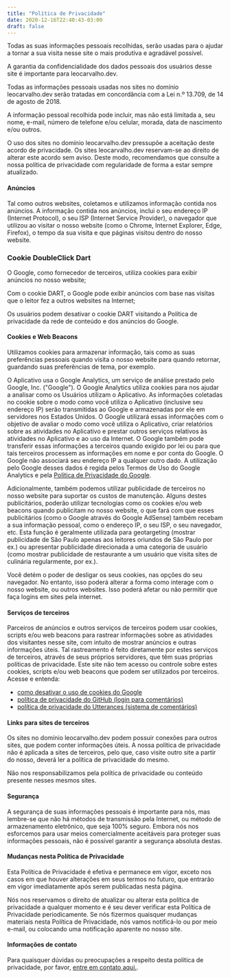 ```yaml
---
title: "Política de Privacidade"
date: 2020-12-16T22:40:43-03:00
draft: false
---
```


Todas as suas informações pessoais recolhidas, serão usadas para o ajudar a tornar a sua visita nesse site o mais produtiva e agradável possível.

A garantia da confidencialidade dos dados pessoais dos usuários desse site é importante para leocarvalho.dev.

Todas as informações pessoais usadas nos sites no domínio leocarvalho.dev serão tratadas em concordância com a Lei n.º 13.709, de 14 de agosto de 2018.

A informação pessoal recolhida pode incluir, mas não está limitada a, seu nome, e-mail, número de telefone e/ou celular, morada, data de nascimento e/ou outros.

O uso dos sites no domínio leocarvalho.dev pressupõe a aceitação deste acordo de privacidade. Os sites leocarvalho.dev reservam-se ao direito de alterar este acordo sem aviso. Deste modo, recomendamos que consulte a nossa política de privacidade com regularidade de forma a estar sempre atualizado.

#### Anúncios

Tal como outros websites, coletamos e utilizamos informação contida nos anúncios. A informação contida nos anúncios, inclui o seu endereço IP (Internet Protocol), o seu ISP (Internet Service Provider), o navegador que utilizou ao visitar o nosso website (como o Chrome, Internet Explorer, Edge, Firefox), o tempo da sua visita e que páginas visitou dentro do nosso website.

### Cookie DoubleClick Dart

O Google, como fornecedor de terceiros, utiliza cookies para exibir anúncios no nosso website;

Com o cookie DART, o Google pode exibir anúncios com base nas visitas que o leitor fez a outros websites na Internet;

Os usuários podem desativar o cookie DART visitando a Política de privacidade da rede de conteúdo e dos anúncios do Google.

#### Cookies e Web Beacons

Utilizamos cookies para armazenar informação, tais como as suas preferências pessoais quando visita o nosso website para quando retornar, guardando suas preferências de tema, por exemplo.

O Aplicativo usa o Google Analytics, um serviço de análise prestado pelo Google, Inc. ("Google"). O Google Analytics utiliza cookies para nos ajudar a analisar como os Usuários utilizam o Aplicativo. As informações coletadas no cookie sobre o modo como você utiliza o Aplicativo (inclusive seu endereço IP) serão transmitidas ao Google e armazenadas por ele em servidores nos Estados Unidos. O Google utilizará essas informações com o objetivo de avaliar o modo como você utiliza o Aplicativo, criar relatórios sobre as atividades no Aplicativo e prestar outros serviços relativos às atividades no Aplicativo e ao uso da Internet. O Google também pode transferir essas informações a terceiros quando exigido por lei ou para que tais terceiros processem as informações em nome e por conta do Google. O Google não associará seu endereço IP a qualquer outro dado. A utilização pelo Google desses dados é regida pelos Termos de Uso do Google Analytics e pela [Política de Privacidade do Google][ppGoogle].

Adicionalmente, também podemos utilizar publicidade de terceiros no nosso website para suportar os custos de manutenção. Alguns destes publicitários, poderão utilizar tecnologias como os cookies e/ou web beacons quando publicitam no nosso website, o que fará com que esses publicitários (como o Google através do Google AdSense) também recebam a sua informação pessoal, como o endereço IP, o seu ISP, o seu navegador, etc. Esta função é geralmente utilizada para geotargeting (mostrar publicidade de São Paulo apenas aos leitores oriundos de São Paulo por ex.) ou apresentar publicidade direcionada a uma categoria de usuário (como mostrar publicidade de restaurante a um usuário que visita sites de culinária regularmente, por ex.).

Você detém o poder de desligar os seus cookies, nas opções do seu navegador. No entanto, isso poderá alterar a forma como interage com o nosso website, ou outros websites. Isso poderá afetar ou não permitir que faça logins em sites pela internet.

#### Serviços de terceiros

Parceiros de anúncios e outros serviços de terceiros podem usar cookies, scripts e/ou web beacons  para rastrear informações sobre as atividades dos visitantes nesse site, com intuito de mostrar anúncios e outras informações úteis. Tal rastreamento é feito diretamente por estes serviços de terceiros, através de seus próprios servidores, que têm suas próprias políticas de privacidade. Este site não tem acesso ou controle sobre estes cookies, scripts e/ou web beacons que podem ser utilizados por terceiros. Acesse e entenda:

* [como desativar o uso de cookies do Google][googleAdsLink]
* [política de privacidade do GitHub (login para comentários)][ppGitHub]
* [política de privacidade do Utterances (sistema de comentários)][ppUterances]
<!-- * [botões de compartilhamento nos posts][ppAddtoany] -->

#### Links para sites de terceiros

Os sites no domínio leocarvalho.dev podem possuir conexões para outros sites, que podem conter informações úteis. A nossa política de privacidade não é aplicada a sites de terceiros, pelo que, caso visite outro site a partir do nosso, deverá ler a política de privacidade do mesmo.

Não nos responsabilizamos pela política de privacidade ou conteúdo presente nesses mesmos sites.

#### Segurança

A segurança de suas informações pessoais é importante para nós, mas lembre-se que não há métodos de transmissão pela Internet, ou método de armazenamento eletrônico, que seja 100% seguro. Embora nós nos esforcemos para usar meios comercialmente aceitáveis para proteger suas informações pessoais, não é possível garantir a segurança absoluta destas.

#### Mudanças nesta Política de Privacidade

Esta Política de Privacidade é efetiva e permanece em vigor, exceto nos casos em que houver alterações em seus termos no futuro, que entrarão em vigor imediatamente após serem publicadas nesta página.

Nós nos reservamos o direito de atualizar ou alterar esta política de privacidade a qualquer momento e é seu dever verificar esta Política de Privacidade periodicamente. Se nós fizermos quaisquer mudanças materiais nesta Política de Privacidade, nós vamos notificá-lo ou por meio e-mail, ou colocando uma notificação aparente no nosso site.

#### Informações de contato

Para quaisquer dúvidas ou preocupações a respeito desta política de privacidade, por favor, [entre em contato aqui.][contactLink].

[googleAdsLink]: http://www.google.com/privacy_ads.html
[ppGoogle]: https://policies.google.com/privacy?hl=pt-BR
[ppGitHub]: https://docs.github.com/en/free-pro-team@latest/github/site-policy/github-privacy-statement
[ppAddtoany]: https://www.addtoany.com/privacy
[contactLink]: mailto:leo@leocarvalho.dev
[ppUterances]: https://github.com/utterance/utterances/blob/master/PRIVACY-POLICY.md
